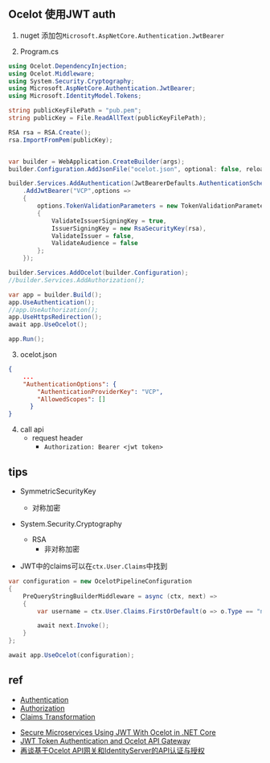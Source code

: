 ## Ocelot 使用JWT auth
1. nuget 添加包`Microsoft.AspNetCore.Authentication.JwtBearer`

2. Program.cs
```c#
using Ocelot.DependencyInjection;
using Ocelot.Middleware;
using System.Security.Cryptography;
using Microsoft.AspNetCore.Authentication.JwtBearer;
using Microsoft.IdentityModel.Tokens;

string publicKeyFilePath = "pub.pem";
string publicKey = File.ReadAllText(publicKeyFilePath);

RSA rsa = RSA.Create();
rsa.ImportFromPem(publicKey);


var builder = WebApplication.CreateBuilder(args);
builder.Configuration.AddJsonFile("ocelot.json", optional: false, reloadOnChange: true);

builder.Services.AddAuthentication(JwtBearerDefaults.AuthenticationScheme)
    .AddJwtBearer("VCP",options =>
    {
        options.TokenValidationParameters = new TokenValidationParameters
        {
            ValidateIssuerSigningKey = true,
            IssuerSigningKey = new RsaSecurityKey(rsa),
            ValidateIssuer = false,
            ValidateAudience = false
        };
    });

builder.Services.AddOcelot(builder.Configuration);
//builder.Services.AddAuthorization();

var app = builder.Build();
app.UseAuthentication();
//app.UseAuthorization();
app.UseHttpsRedirection();
await app.UseOcelot();

app.Run();
```

3. ocelot.json

```json
{
    ...
    "AuthenticationOptions": {
        "AuthenticationProviderKey": "VCP",
        "AllowedScopes": []
      }
}
```

4. call api
    + request header
        + `Authorization: Bearer <jwt token>`


## tips
+ SymmetricSecurityKey
    + 对称加密

+ System.Security.Cryptography
    + RSA
        + 非对称加密

+ JWT中的claims可以在`ctx.User.Claims`中找到
```c#
var configuration = new OcelotPipelineConfiguration
{
    PreQueryStringBuilderMiddleware = async (ctx, next) =>
    {
        var username = ctx.User.Claims.FirstOrDefault(o => o.Type == "name")?.Value;

        await next.Invoke();
    }
};

await app.UseOcelot(configuration);
```

## ref
+ [Authentication](https://ocelot.readthedocs.io/en/latest/features/authentication.html)
+ [Authorization](https://ocelot.readthedocs.io/en/latest/features/authorization.html)
+ [Claims Transformation](https://ocelot.readthedocs.io/en/latest/features/claimstransformation.html)


<!-- samples -->
+ [Secure Microservices Using JWT With Ocelot in .NET Core](https://code-maze.com/dotnetcore-secure-microservices-jwt-ocelot/)
+ [JWT Token Authentication and Ocelot API Gateway](http://www.developerin.net/a/85-Ocelot-API-Gateway/146-JWT-Token-Authentication-and-Ocelot-API-Gateway)
+ [再谈基于Ocelot API网关和IdentityServer的API认证与授权](https://sunnycoding.cn/2022/07/14/api-auth-with-ocelot-and-identityserver/)